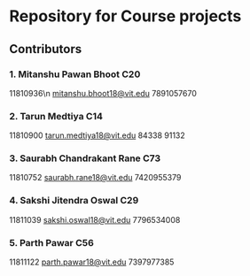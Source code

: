 # Repository for Course projects
## Contributors

### 1. Mitanshu Pawan Bhoot  C20 
11810936\n
mitanshu.bhoot18@vit.edu 
7891057670

### 2. Tarun Medtiya C14 
11810900
tarun.medtiya18@vit.edu
84338 91132

### 3. Saurabh Chandrakant Rane C73
11810752
saurabh.rane18@vit.edu
7420955379

### 4. Sakshi Jitendra Oswal C29 
11811039
sakshi.oswal18@vit.edu
7796534008

### 5. Parth Pawar C56
11811122
parth.pawar18@vit.edu
7397977385
